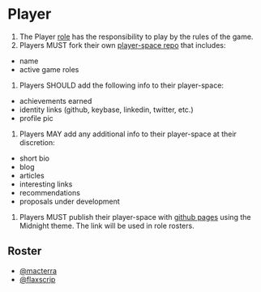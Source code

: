 # Player

1. The Player [role](../Roles/) has the responsibility to play by the rules of the game.
1. Players MUST fork their own [player-space repo](https://github.com/cryptotechguru/player-space) that includes:
* name
* active game roles
1. Players SHOULD add the following info to their player-space:
* achievements earned
* identity links (github, keybase, linkedin, twitter, etc.)
* profile pic
1. Players MAY add any additional info to their player-space at their discretion:
* short bio
* blog
* articles
* interesting links
* recommendations
* proposals under development
1. Players MUST publish their player-space with [github pages](https://pages.github.com/) using the Midnight theme. The link will be used in role rosters.

## Roster

* [@macterra](https://macterra.github.io/macterra-space/)
* [@flaxscrip](https://flaxscrip.github.io/flaxscrip-space/)
